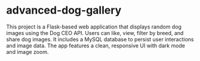 # advanced-dog-gallery
This project is a Flask-based web application that displays random dog images using the Dog CEO API. Users can like, view, filter by breed, and share dog images. It includes a MySQL database to persist user interactions and image data. The app features a clean, responsive UI with dark mode and image zoom. 
